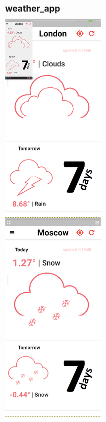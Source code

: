 # weather_app
![android](./screenshots/one.gif?raw=true 'android')
![android](./screenshots/two.gif?raw=true 'android')